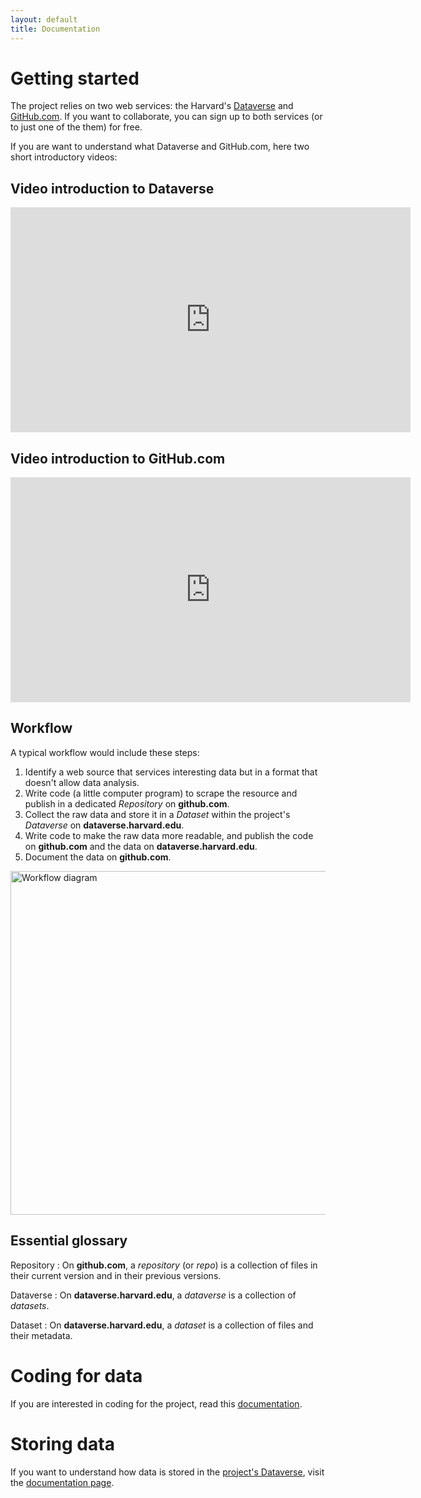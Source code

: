 ```yaml
---
layout: default
title: Documentation
---
```


# Getting started

The project relies on two web services: the Harvard's [Dataverse](https://dataverse.harvard.edu) and [GitHub.com](https://github.com/). If you want to collaborate, you can sign up to both services (or to just one of the them) for free.

If you are want to understand what Dataverse and GitHub.com, here two short introductory videos:

## Video introduction to Dataverse

<iframe width="640" height="360" src="https://www.youtube.com/embed/7_Elpmntb1g" frameborder="0" allow="autoplay; encrypted-media" allowfullscreen></iframe>

## Video introduction to GitHub.com

<iframe width="640" height="360" src="https://www.youtube.com/embed/w3jLJU7DT5E" frameborder="0" allow="autoplay; encrypted-media" allowfullscreen></iframe>

## Workflow

<div class="row">
<div class="column" markdown="1">
A typical workflow would include these steps:

1. Identify a web source that services interesting data but in a format that doesn't allow data analysis.
2. Write code (a little computer program) to scrape the resource and publish in a dedicated *Repository* on **github.com**.
3. Collect the raw data and store it in a *Dataset* within the project's *Dataverse* on **dataverse.harvard.edu**.
3. Write code to make the raw data more readable, and publish the code on   **github.com** and the data on **dataverse.harvard.edu**.
4. Document the data on **github.com**.

</div>
  <div class="column"><img src="/ScrapeOpen/images/workflow-diagram.svg" alt="Workflow diagram" style="height: 550px; display: block; margin-left: auto; margin-right: auto;"/></div>
  </div>

## Essential glossary

Repository
: On **github.com**, a *repository* (or *repo*) is a collection of files in their current version and in their previous versions.

Dataverse
: On **dataverse.harvard.edu**, a *dataverse* is a collection of *datasets*.

Dataset
: On **dataverse.harvard.edu**, a *dataset* is a collection of files and their metadata.

# Coding for data

If you are interested in coding for the project, read this [documentation](coding.html). 

# Storing data

If you want to understand how data is stored in the [project's Dataverse](https://dataverse.harvard.edu/dataverse/ScrapeOpen), visit the [documentation page](dataverse.html).
